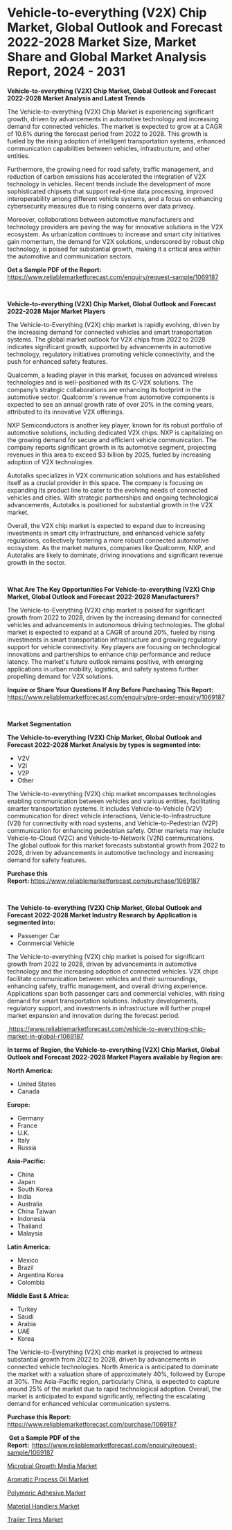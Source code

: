 <p><h1>Vehicle-to-everything (V2X) Chip Market, Global Outlook and Forecast 2022-2028 Market Size, Market Share and Global Market Analysis Report, 2024 - 2031</h1></p><p><strong>Vehicle-to-everything (V2X) Chip Market, Global Outlook and Forecast 2022-2028 Market Analysis and Latest Trends</strong></p>
<p><p>The Vehicle-to-everything (V2X) Chip Market is experiencing significant growth, driven by advancements in automotive technology and increasing demand for connected vehicles. The market is expected to grow at a CAGR of 10.6% during the forecast period from 2022 to 2028. This growth is fueled by the rising adoption of intelligent transportation systems, enhanced communication capabilities between vehicles, infrastructure, and other entities. </p><p>Furthermore, the growing need for road safety, traffic management, and reduction of carbon emissions has accelerated the integration of V2X technology in vehicles. Recent trends include the development of more sophisticated chipsets that support real-time data processing, improved interoperability among different vehicle systems, and a focus on enhancing cybersecurity measures due to rising concerns over data privacy. </p><p>Moreover, collaborations between automotive manufacturers and technology providers are paving the way for innovative solutions in the V2X ecosystem. As urbanization continues to increase and smart city initiatives gain momentum, the demand for V2X solutions, underscored by robust chip technology, is poised for substantial growth, making it a critical area within the automotive and communication sectors.</p></p>
<p><strong>Get a Sample PDF of the Report:&nbsp;</strong> <a href="https://www.reliablemarketforecast.com/enquiry/request-sample/1069187">https://www.reliablemarketforecast.com/enquiry/request-sample/1069187</a></p>
<p>&nbsp;</p>
<p><strong>Vehicle-to-everything (V2X) Chip Market, Global Outlook and Forecast 2022-2028 Major Market Players</strong></p>
<p><p>The Vehicle-to-Everything (V2X) chip market is rapidly evolving, driven by the increasing demand for connected vehicles and smart transportation systems. The global market outlook for V2X chips from 2022 to 2028 indicates significant growth, supported by advancements in automotive technology, regulatory initiatives promoting vehicle connectivity, and the push for enhanced safety features.</p><p>Qualcomm, a leading player in this market, focuses on advanced wireless technologies and is well-positioned with its C-V2X solutions. The company’s strategic collaborations are enhancing its footprint in the automotive sector. Qualcomm's revenue from automotive components is expected to see an annual growth rate of over 20% in the coming years, attributed to its innovative V2X offerings.</p><p>NXP Semiconductors is another key player, known for its robust portfolio of automotive solutions, including dedicated V2X chips. NXP is capitalizing on the growing demand for secure and efficient vehicle communication. The company reports significant growth in its automotive segment, projecting revenues in this area to exceed $3 billion by 2025, fueled by increasing adoption of V2X technologies.</p><p>Autotalks specializes in V2X communication solutions and has established itself as a crucial provider in this space. The company is focusing on expanding its product line to cater to the evolving needs of connected vehicles and cities. With strategic partnerships and ongoing technological advancements, Autotalks is positioned for substantial growth in the V2X market.</p><p>Overall, the V2X chip market is expected to expand due to increasing investments in smart city infrastructure, and enhanced vehicle safety regulations, collectively fostering a more robust connected automotive ecosystem. As the market matures, companies like Qualcomm, NXP, and Autotalks are likely to dominate, driving innovations and significant revenue growth in the sector.</p></p>
<p>&nbsp;</p>
<p><strong>What Are The Key Opportunities For Vehicle-to-everything (V2X) Chip Market, Global Outlook and Forecast 2022-2028 Manufacturers?</strong></p>
<p><p>The Vehicle-to-Everything (V2X) chip market is poised for significant growth from 2022 to 2028, driven by the increasing demand for connected vehicles and advancements in autonomous driving technologies. The global market is expected to expand at a CAGR of around 20%, fueled by rising investments in smart transportation infrastructure and growing regulatory support for vehicle connectivity. Key players are focusing on technological innovations and partnerships to enhance chip performance and reduce latency. The market's future outlook remains positive, with emerging applications in urban mobility, logistics, and safety systems further propelling demand for V2X solutions.</p></p>
<p><strong>Inquire or Share Your Questions If Any Before Purchasing This Report:</strong> <a href="https://www.reliablemarketforecast.com/enquiry/pre-order-enquiry/1069187">https://www.reliablemarketforecast.com/enquiry/pre-order-enquiry/1069187</a></p>
<p>&nbsp;</p>
<p><strong>Market Segmentation</strong></p>
<p><strong>The Vehicle-to-everything (V2X) Chip Market, Global Outlook and Forecast 2022-2028 Market Analysis by types is segmented into:</strong></p>
<p><ul><li>V2V</li><li>V2I</li><li>V2P</li><li>Other</li></ul></p>
<p><p>The Vehicle-to-everything (V2X) chip market encompasses technologies enabling communication between vehicles and various entities, facilitating smarter transportation systems. It includes Vehicle-to-Vehicle (V2V) communication for direct vehicle interactions, Vehicle-to-Infrastructure (V2I) for connectivity with road systems, and Vehicle-to-Pedestrian (V2P) communication for enhancing pedestrian safety. Other markets may include Vehicle-to-Cloud (V2C) and Vehicle-to-Network (V2N) communications. The global outlook for this market forecasts substantial growth from 2022 to 2028, driven by advancements in automotive technology and increasing demand for safety features.</p></p>
<p><strong>Purchase this Report:&nbsp;</strong><a href="https://www.reliablemarketforecast.com/purchase/1069187">https://www.reliablemarketforecast.com/purchase/1069187</a></p>
<p>&nbsp;</p>
<p><strong>The Vehicle-to-everything (V2X) Chip Market, Global Outlook and Forecast 2022-2028 Market Industry Research by Application is segmented into:</strong></p>
<p><ul><li>Passenger Car</li><li>Commercial Vehicle</li></ul></p>
<p><p>The Vehicle-to-everything (V2X) chip market is poised for significant growth from 2022 to 2028, driven by advancements in automotive technology and the increasing adoption of connected vehicles. V2X chips facilitate communication between vehicles and their surroundings, enhancing safety, traffic management, and overall driving experience. Applications span both passenger cars and commercial vehicles, with rising demand for smart transportation solutions. Industry developments, regulatory support, and investments in infrastructure will further propel market expansion and innovation during the forecast period.</p></p>
<p><a href="https://www.reliablemarketforecast.com/vehicle-to-everything-chip-market-in-global-r1069187">&nbsp;https://www.reliablemarketforecast.com/vehicle-to-everything-chip-market-in-global-r1069187</a></p>
<p><strong>In terms of Region, the Vehicle-to-everything (V2X) Chip Market, Global Outlook and Forecast 2022-2028 Market Players available by Region are:</strong></p>
<p>
    <p> <strong> North America: </strong>
        <ul>
            <li>United States</li>
            <li>Canada</li>
        </ul>
        </p> 
    <p> <strong> Europe: </strong>
        <ul>
            <li>Germany</li>
            <li>France</li>
            <li>U.K.</li>
            <li>Italy</li>
            <li>Russia</li>
        </ul>
        </p> 
    <p> <strong> Asia-Pacific: </strong>
        <ul>
            <li>China</li>
            <li>Japan</li>
            <li>South Korea</li>
            <li>India</li>
            <li>Australia</li>
            <li>China Taiwan</li>
            <li>Indonesia</li>
            <li>Thailand</li>
            <li>Malaysia</li>
        </ul>
        </p> 
    <p> <strong> Latin America: </strong>
        <ul>
            <li>Mexico</li>
            <li>Brazil</li>
            <li>Argentina Korea</li>
            <li>Colombia</li>
        </ul>
        </p> 
    <p> <strong> Middle East & Africa: </strong>
        <ul>
            <li>Turkey</li>
            <li>Saudi</li>
            <li>Arabia</li>
            <li>UAE</li>
            <li>Korea</li>
        </ul>
    </p>
    </p>
<p><p>The Vehicle-to-Everything (V2X) chip market is projected to witness substantial growth from 2022 to 2028, driven by advancements in connected vehicle technologies. North America is anticipated to dominate the market with a valuation share of approximately 40%, followed by Europe at 30%. The Asia-Pacific region, particularly China, is expected to capture around 25% of the market due to rapid technological adoption. Overall, the market is anticipated to expand significantly, reflecting the escalating demand for enhanced vehicular communication systems.</p></p>
<p><strong>Purchase this Report: </strong><a href="https://www.reliablemarketforecast.com/purchase/1069187">https://www.reliablemarketforecast.com/purchase/1069187</a></p>
<p>&nbsp;<strong>Get a Sample PDF of the Report:&nbsp;&nbsp;</strong><a href="https://www.reliablemarketforecast.com/enquiry/request-sample/1069187">https://www.reliablemarketforecast.com/enquiry/request-sample/1069187</a></p>
<p><strong></strong></p>
<p><p><a href="https://issuu.com/reportprime-2/docs/microbial-growth-media-market-size-_32c5b3be1f4754">Microbial Growth Media Market</a></p><p><a href="https://issuu.com/reportprime-2/docs/aromatic-process-oil-market-size-20_49252adc265548">Aromatic Process Oil Market</a></p><p><a href="https://medium.com/@go-emi/this-polymeric-adhesive-market-research-report-evaluates-the-key-market-trends-drivers-and-c0d8d22bcc88">Polymeric Adhesive Market</a></p><p><a href="https://www.linkedin.com/pulse/material-handlers-market-size-type-mobilecrawlerrail-mountedstationarytruck-mounted-qijhf?trackingId=FvyEPkUBSgG1bsmxqU50Vg%3D%3D">Material Handlers Market</a></p><p><a href="https://www.linkedin.com/pulse/global-trailer-tires-market-product-type-application-region-whigc?trackingId=gi4FkLgeQfeXQJw0aJeDQA%3D%3D">Trailer Tires Market</a></p></p>